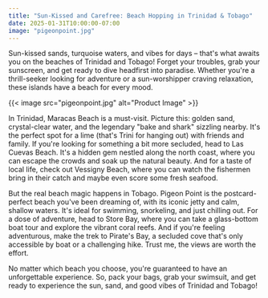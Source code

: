 ```yaml
---
title: "Sun-Kissed and Carefree: Beach Hopping in Trinidad & Tobago"
date: 2025-01-31T10:00:00-07:00
image: "pigeonpoint.jpg"
---
```



Sun-kissed sands, turquoise waters, and vibes for days – that's what awaits you on the beaches of Trinidad and Tobago! Forget your troubles, grab your sunscreen, and get ready to dive headfirst into paradise. Whether you're a thrill-seeker looking for adventure or a sun-worshipper craving relaxation, these islands have a beach for every mood.

{{< image src="pigeonpoint.jpg" alt="Product Image" >}}

In Trinidad, Maracas Beach is a must-visit. Picture this: golden sand, crystal-clear water, and the legendary "bake and shark" sizzling nearby. It's the perfect spot for a lime (that's Trini for hanging out) with friends and family. If you're looking for something a bit more secluded, head to Las Cuevas Beach. It's a hidden gem nestled along the north coast, where you can escape the crowds and soak up the natural beauty. And for a taste of local life, check out Vessigny Beach, where you can watch the fishermen bring in their catch and maybe even score some fresh seafood.

But the real beach magic happens in Tobago. Pigeon Point is the postcard-perfect beach you've been dreaming of, with its iconic jetty and calm, shallow waters. It's ideal for swimming, snorkeling, and just chilling out. For a dose of adventure, head to Store Bay, where you can take a glass-bottom boat tour and explore the vibrant coral reefs. And if you're feeling adventurous, make the trek to Pirate's Bay, a secluded cove that's only accessible by boat or a challenging hike. Trust me, the views are worth the effort.

No matter which beach you choose, you're guaranteed to have an unforgettable experience. So, pack your bags, grab your swimsuit, and get ready to experience the sun, sand, and good vibes of Trinidad and Tobago!